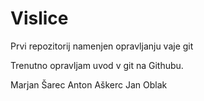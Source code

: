 # Vislice
Prvi repozitorij namenjen opravljanju vaje git

Trenutno opravljam uvod v git na Githubu.

Marjan Šarec
Anton Aškerc
Jan Oblak
